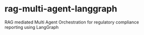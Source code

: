 # rag-multi-agent-langgraph
RAG mediated Multi Agent Orchestration for regulatory compliance reporting using LangGraph
